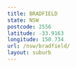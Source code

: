 ```yaml
---
title: BRADFIELD
state: NSW
postcode: 2556
latitude: -33.9163
longitude: 150.734
url: /nsw/bradfield/
layout: suburb
---
```

